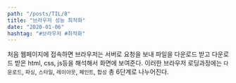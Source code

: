 ```yaml
---
path: "/posts/TIL/8"
title: "브라우저 성능 최적화"
date: "2020-01-06"
hashtag: "#브라우저 #최적화"
---
```


처음 웹페이지에 접속하면 브라우저는 서버로 요청을 보내 파일을 다운로드 받고 다운로드 받은 html, css, js등을 해석해서 화면에 보여준다.
이러한 브라우저 로딩과정에는 `다운로드`, `파싱`, `스타일`, `레이아웃`, `페인트`, `합성` 총 6단계로 나누어진다.
